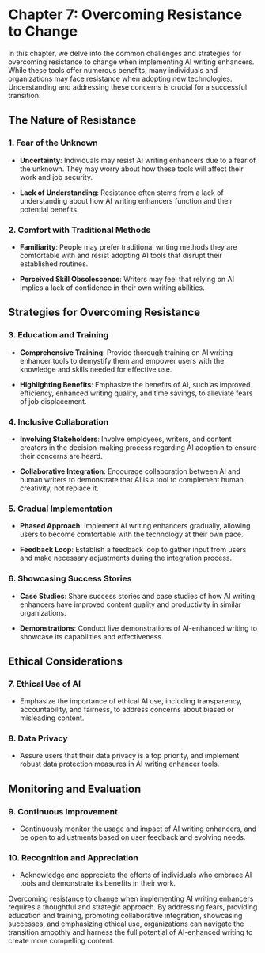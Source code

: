 Chapter 7: Overcoming Resistance to Change
==========================================

In this chapter, we delve into the common challenges and strategies for overcoming resistance to change when implementing AI writing enhancers. While these tools offer numerous benefits, many individuals and organizations may face resistance when adopting new technologies. Understanding and addressing these concerns is crucial for a successful transition.

The Nature of Resistance
------------------------

### **1. Fear of the Unknown**

* **Uncertainty**: Individuals may resist AI writing enhancers due to a fear of the unknown. They may worry about how these tools will affect their work and job security.

* **Lack of Understanding**: Resistance often stems from a lack of understanding about how AI writing enhancers function and their potential benefits.

### **2. Comfort with Traditional Methods**

* **Familiarity**: People may prefer traditional writing methods they are comfortable with and resist adopting AI tools that disrupt their established routines.

* **Perceived Skill Obsolescence**: Writers may feel that relying on AI implies a lack of confidence in their own writing abilities.

Strategies for Overcoming Resistance
------------------------------------

### **3. Education and Training**

* **Comprehensive Training**: Provide thorough training on AI writing enhancer tools to demystify them and empower users with the knowledge and skills needed for effective use.

* **Highlighting Benefits**: Emphasize the benefits of AI, such as improved efficiency, enhanced writing quality, and time savings, to alleviate fears of job displacement.

### **4. Inclusive Collaboration**

* **Involving Stakeholders**: Involve employees, writers, and content creators in the decision-making process regarding AI adoption to ensure their concerns are heard.

* **Collaborative Integration**: Encourage collaboration between AI and human writers to demonstrate that AI is a tool to complement human creativity, not replace it.

### **5. Gradual Implementation**

* **Phased Approach**: Implement AI writing enhancers gradually, allowing users to become comfortable with the technology at their own pace.

* **Feedback Loop**: Establish a feedback loop to gather input from users and make necessary adjustments during the integration process.

### **6. Showcasing Success Stories**

* **Case Studies**: Share success stories and case studies of how AI writing enhancers have improved content quality and productivity in similar organizations.

* **Demonstrations**: Conduct live demonstrations of AI-enhanced writing to showcase its capabilities and effectiveness.

Ethical Considerations
----------------------

### **7. Ethical Use of AI**

* Emphasize the importance of ethical AI use, including transparency, accountability, and fairness, to address concerns about biased or misleading content.

### **8. Data Privacy**

* Assure users that their data privacy is a top priority, and implement robust data protection measures in AI writing enhancer tools.

Monitoring and Evaluation
-------------------------

### **9. Continuous Improvement**

* Continuously monitor the usage and impact of AI writing enhancers, and be open to adjustments based on user feedback and evolving needs.

### **10. Recognition and Appreciation**

* Acknowledge and appreciate the efforts of individuals who embrace AI tools and demonstrate its benefits in their work.

Overcoming resistance to change when implementing AI writing enhancers requires a thoughtful and strategic approach. By addressing fears, providing education and training, promoting collaborative integration, showcasing successes, and emphasizing ethical use, organizations can navigate the transition smoothly and harness the full potential of AI-enhanced writing to create more compelling content.
